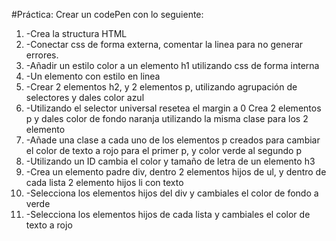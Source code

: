 #Práctica: Crear un codePen con lo seguiente: 
1. -Crea la structura HTML 
1. -Conectar css de forma externa, comentar la linea para no generar errores.
1. -Añadir un estilo color a un elemento h1 utilizando css de forma interna 
1. -Un elemento con estilo en linea 
1. -Crear 2 elementos h2, y 2 elementos p, utilizando agrupación de selectores y dales color azul 
1. -Utilizando el selector universal resetea el margin a 0 Crea 2 elementos p y dales color de fondo naranja utilizando la misma clase para los 2 elemento 
1. -Añade una clase a cada uno de los elementos p creados para cambiar el color de texto a rojo para el primer p, y color verde al segundo p 
1. -Utilizando un ID cambia el color y tamaño de letra de un elemento h3 
1. -Crea un elemento padre div, dentro 2 elementos hijos de ul, y dentro de cada lista 2 elemento hijos li con texto 
1. -Selecciona los elementos hijos del div y cambiales el color de fondo a verde 
1. -Selecciona los elementos hijos de cada lista y cambiales el color de texto a rojo
